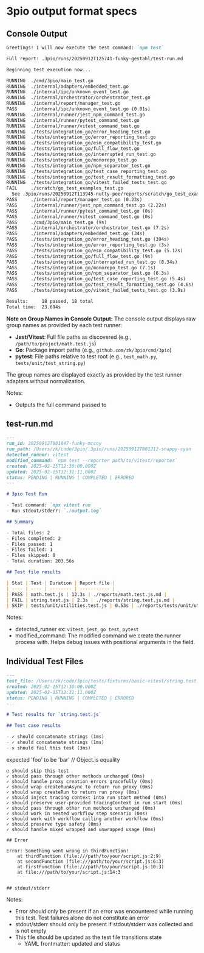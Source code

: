 # 3pio output format specs

## Console Output

```markdown
Greetings! I will now execute the test command: `npm test`

Full report: .3pio/runs/20250912T125741-funky-gestahl/test-run.md

Beginning test execution now...

RUNNING  ./cmd/3pio/main_test.go
RUNNING  ./internal/adapters/embedded_test.go
RUNNING  ./internal/ipc/unknown_event_test.go
RUNNING  ./internal/orchestrator/orchestrator_test.go
RUNNING  ./internal/report/manager_test.go
PASS     ./internal/ipc/unknown_event_test.go (0.01s)
RUNNING  ./internal/runner/jest_npm_command_test.go
RUNNING  ./internal/runner/pytest_command_test.go
RUNNING  ./internal/runner/vitest_command_test.go
RUNNING  ./tests/integration_go/error_heading_test.go
RUNNING  ./tests/integration_go/error_reporting_test.go
RUNNING  ./tests/integration_go/esm_compatibility_test.go
RUNNING  ./tests/integration_go/full_flow_test.go
RUNNING  ./tests/integration_go/interrupted_run_test.go
RUNNING  ./tests/integration_go/monorepo_test.go
RUNNING  ./tests/integration_go/npm_separator_test.go
RUNNING  ./tests/integration_go/test_case_reporting_test.go
RUNNING  ./tests/integration_go/test_result_formatting_test.go
RUNNING  ./tests/integration_go/vitest_failed_tests_test.go
FAIL     ./scratch/go_test_examples_test.go
  See .3pio/runs/20250912T113945-nutty-poe/reports/scratch/go_test_examples_test.js.md
PASS     ./internal/report/manager_test.go (0.23s)
PASS     ./internal/runner/jest_npm_command_test.go (2.22s)
PASS     ./internal/runner/pytest_command_test.go (0s)
PASS     ./internal/runner/vitest_command_test.go (0s)
PASS     ./cmd/3pio/main_test.go (9s)
PASS     ./internal/orchestrator/orchestrator_test.go (7.2s)
PASS     ./internal/adapters/embedded_test.go (34s)
PASS     ./tests/integration_go/error_heading_test.go (394s)
PASS     ./tests/integration_go/error_reporting_test.go (3s)
PASS     ./tests/integration_go/esm_compatibility_test.go (5.12s)
PASS     ./tests/integration_go/full_flow_test.go (9s)
PASS     ./tests/integration_go/interrupted_run_test.go (8.34s)
PASS     ./tests/integration_go/monorepo_test.go (7.1s)
PASS     ./tests/integration_go/npm_separator_test.go (6.3s)
PASS     ./tests/integration_go/test_case_reporting_test.go (5.4s)
PASS     ./tests/integration_go/test_result_formatting_test.go (4.6s)
PASS     ./tests/integration_go/vitest_failed_tests_test.go (3.9s)

Results:     18 passed, 18 total
Total time:  23.694s
```

**Note on Group Names in Console Output:**
The console output displays raw group names as provided by each test runner:
- **Jest/Vitest**: Full file paths as discovered (e.g., `/path/to/project/math.test.js`)
- **Go**: Package import paths (e.g., `github.com/zk/3pio/cmd/3pio`)
- **pytest**: File paths relative to test root (e.g., `test_math.py`, `tests/unit/test_string.py`)

The group names are displayed exactly as provided by the test runner adapters without normalization.

Notes:

- Outputs the full command passed to

## test-run.md

```markdown
---
run_id: 20250912T001847-funky-mccoy
run_path: /Users/zk/code/3pio/.3pio/runs/20250912T001212-snappy-cyan
detected_runner: vitest
modified_command: `npm test --reporter path/to/vitest/reporter`
created: 2025-02-15T12:30:00.000Z
updated: 2025-02-15T12:31:11.000Z
status: PENDING | RUNNING | COMPLETED | ERRORED
---

# 3pio Test Run

- Test command: `npx vitest run`
- Run stdout/stderr: `./output.log`

## Summary

- Total files: 2
- Files completed: 2
- Files passed: 1
- Files failed: 1
- Files skipped: 0
- Total duration: 203.56s

## Test file results

| Stat | Test | Duration | Report file |
| ---- | ---- | -------- | ----------- |
| PASS | math.test.js | 12.3s | ./reports/math.test.js.md |
| FAIL | string.test.js | 2.3s | ./reports/string.test.js.md |
| SKIP | tests/unit/utilities.test.js | 0.53s | ./reports/tests/unit/utilities.test.js.md |
```

Notes:

- detected_runner ex: `vitest`, `jest`, `go test`, `pytest`
- modified_command: The modified command we create the runner process with. Helps debug issues with positional arguments in the field.


## Individual Test Files

```markdown
---
test_file: /Users/zk/code/3pio/tests/fixtures/basic-vitest/string.test.js
created: 2025-02-15T12:30:00.000Z
updated: 2025-02-15T12:31:11.000Z
status: PENDING | RUNNING | COMPLETED | ERRORED
---

# Test results for `string.test.js`

## Test case results

- ✓ should concatenate strings (1ms)
- ✓ should concatenate strings (1ms)
- ✕ should fail this test (3ms)
```
expected 'foo' to be 'bar' // Object.is equality
```
○ should skip this test
✓ should pass through other methods unchanged (0ms)
✓ should handle proxy creation errors gracefully (0ms)
✓ should wrap createRunAsync to return run proxy (0ms)
✓ should wrap createRun to return run proxy (0ms)
✓ should inject tracing context into run start method (0ms)
✓ should preserve user-provided tracingContext in run start (0ms)
✓ should pass through other run methods unchanged (0ms)
✓ should work in nested workflow step scenario (0ms)
✓ should work with workflow calling another workflow (0ms)
✓ should preserve type safety (0ms)
✓ should handle mixed wrapped and unwrapped usage (0ms)

## Error

Error: Something went wrong in thirdFunction!
    at thirdFunction (file:///path/to/your/script.js:2:9)
    at secondFunction (file:///path/to/your/script.js:6:3)
    at firstFunction (file:///path/to/your/script.js:10:3)
    at file:///path/to/your/script.js:14:3


## stdout/stderr
```

Notes:
- Error should only be present if an error was encountered while running this test. Test failures alone do not constitute an error
- stdout/stderr should only be present if stdout/stderr was collected and is not empty
- This file should be updated as the test file transitions state
  - YAML frontmatter: updated and status
